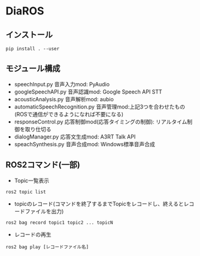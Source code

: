 # DiaROS

## インストール

````
pip install . --user
````

## モジュール構成
* speechInput.py                音声入力mod: PyAudio
* googleSpeechAPI.py            音声認識mod: Google Speech API STT
* acousticAnalysis.py           音声解析mod: aubio
* automaticSpeechRecognition.py 音声管理mod:上記3つを合わせたもの(ROSで通信ができるようになれば不要になる)
* responseControl.py            応答制御mod(応答タイミングの制御): リアルタイム制御を取り仕切る
* dialogManager.py              応答文生成mod: A3RT Talk API
* speachSynthesis.py            音声合成mod: Windows標準音声合成

## ROS2コマンド(一部)
* Topic一覧表示
```
ros2 topic list
```
* topicのレコード(コマンドを終了するまでTopicをレコードし、終えるとレコードファイルを出力)
```
ros2 bag record topic1 topic2 ... topicN
```
* レコードの再生
```
ros2 bag play [レコードファイル名]
```